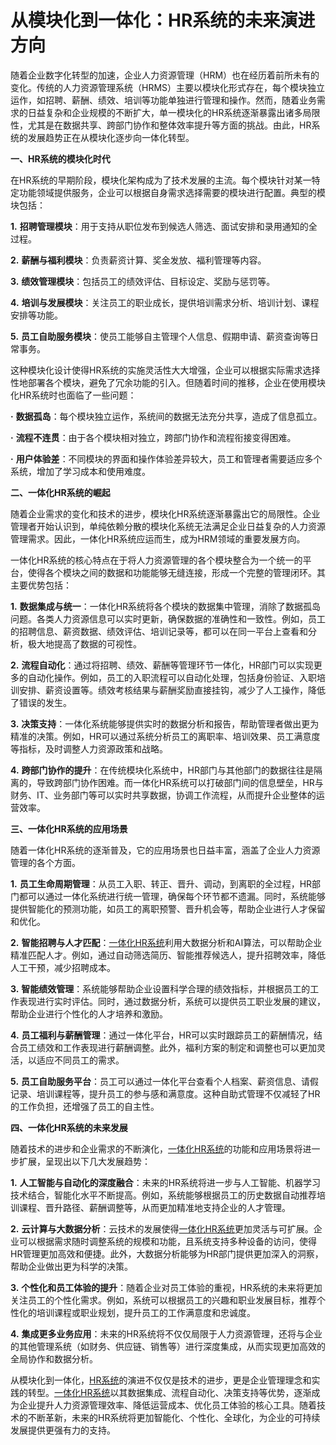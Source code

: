 #  从模块化到一体化：HR系统的未来演进方向

随着企业数字化转型的加速，企业人力资源管理（HRM）也在经历着前所未有的变化。传统的人力资源管理系统（HRMS）主要以模块化形式存在，每个模块独立运作，如招聘、薪酬、绩效、培训等功能单独进行管理和操作。然而，随着业务需求的日益复杂和企业规模的不断扩大，单一模块化的HR系统逐渐暴露出诸多局限性，尤其是在数据共享、跨部门协作和整体效率提升等方面的挑战。由此，HR系统的发展趋势正在从模块化逐步向一体化转型。


**一、HR系统的模块化时代**

在HR系统的早期阶段，模块化架构成为了技术发展的主流。每个模块针对某一特定功能领域提供服务，企业可以根据自身需求选择需要的模块进行配置。典型的模块包括：

**1.** **招聘管理模块**：用于支持从职位发布到候选人筛选、面试安排和录用通知的全过程。

**2.** **薪酬与福利模块**：负责薪资计算、奖金发放、福利管理等内容。

**3.** **绩效管理模块**：包括员工的绩效评估、目标设定、奖励与惩罚等。

**4.** **培训与发展模块**：关注员工的职业成长，提供培训需求分析、培训计划、课程安排等功能。

**5.** **员工自助服务模块**：使员工能够自主管理个人信息、假期申请、薪资查询等日常事务。

这种模块化设计使得HR系统的实施灵活性大大增强，企业可以根据实际需求选择性地部署各个模块，避免了冗余功能的引入。但随着时间的推移，企业在使用模块化HR系统时也面临了一些问题：

**·** **数据孤岛**：每个模块独立运作，系统间的数据无法充分共享，造成了信息孤立。

**·** **流程不连贯**：由于各个模块相对独立，跨部门协作和流程衔接变得困难。

**·** **用户体验差**：不同模块的界面和操作体验差异较大，员工和管理者需要适应多个系统，增加了学习成本和使用难度。

**二、一体化HR系统的崛起**

随着企业需求的变化和技术的进步，模块化HR系统逐渐暴露出它的局限性。企业管理者开始认识到，单纯依赖分散的模块化系统无法满足企业日益复杂的人力资源管理需求。因此，一体化HR系统应运而生，成为HRM领域的重要发展方向。

一体化HR系统的核心特点在于将人力资源管理的各个模块整合为一个统一的平台，使得各个模块之间的数据和功能能够无缝连接，形成一个完整的管理闭环。其主要优势包括：

**1.** **数据集成与统一**：一体化HR系统将各个模块的数据集中管理，消除了数据孤岛问题。各类人力资源信息可以实时更新，确保数据的准确性和一致性。例如，员工的招聘信息、薪资数据、绩效评估、培训记录等，都可以在同一平台上查看和分析，极大地提高了数据的可视性。

**2.** **流程自动化**：通过将招聘、绩效、薪酬等管理环节一体化，HR部门可以实现更多的自动化操作。例如，员工的入职流程可以自动化处理，包括身份验证、入职培训安排、薪资设置等。绩效考核结果与薪酬奖励直接挂钩，减少了人工操作，降低了错误的发生。

**3.** **决策支持**：一体化系统能够提供实时的数据分析和报告，帮助管理者做出更为精准的决策。例如，HR可以通过系统分析员工的离职率、培训效果、员工满意度等指标，及时调整人力资源政策和战略。

**4.** **跨部门协作的提升**：在传统模块化系统中，HR部门与其他部门的数据往往是隔离的，导致跨部门协作困难。而一体化HR系统可以打破部门间的信息壁垒，HR与财务、IT、业务部门等可以实时共享数据，协调工作流程，从而提升企业整体的运营效率。

**三、一体化HR系统的应用场景**

随着一体化HR系统的逐渐普及，它的应用场景也日益丰富，涵盖了企业人力资源管理的各个方面。

**1.** **员工生命周期管理**：从员工入职、转正、晋升、调动，到离职的全过程，HR部门都可以通过一体化系统进行统一管理，确保每个环节都不遗漏。同时，系统能够提供智能化的预测功能，如员工的离职预警、晋升机会等，帮助企业进行人才保留和优化。

**2.** **智能招聘与人才匹配**：[一体化HR系统](https://www.xinrenxinshi.com/)利用大数据分析和AI算法，可以帮助企业精准匹配人才。例如，通过自动筛选简历、智能推荐候选人，提升招聘效率，降低人工干预，减少招聘成本。

**3.** **智能绩效管理**：系统能够帮助企业设置科学合理的绩效指标，并根据员工的工作表现进行实时评估。同时，通过数据分析，系统可以提供员工职业发展的建议，帮助企业进行个性化的人才培养和激励。

**4.** **员工福利与薪酬管理**：通过一体化平台，HR可以实时跟踪员工的薪酬情况，结合员工绩效和工作表现进行薪酬调整。此外，福利方案的制定和调整也可以更加灵活，以适应不同员工的需求。

**5.** **员工自助服务平台**：员工可以通过一体化平台查看个人档案、薪资信息、请假记录、培训课程等，提升员工的参与感和满意度。这种自助式管理不仅减轻了HR的工作负担，还增强了员工的自主性。

**四、一体化HR系统的未来发展**

随着技术的进步和企业需求的不断演化，[一体化HR系统](https://www.xinrenxinshi.com/)的功能和应用场景将进一步扩展，呈现出以下几大发展趋势：

**1.** **人工智能与自动化的深度融合**：未来的HR系统将进一步与人工智能、机器学习技术结合，智能化水平不断提高。例如，系统能够根据员工的历史数据自动推荐培训课程、晋升路径、薪酬调整等，从而更加精准地支持企业的人才管理。

**2.** **云计算与大数据分析**：云技术的发展使得[一体化HR系统](https://www.xinrenxinshi.com/)更加灵活与可扩展。企业可以根据需求随时调整系统的规模和功能，且系统支持多种设备的访问，使得HR管理更加高效和便捷。此外，大数据分析能够为HR部门提供更加深入的洞察，帮助企业做出更为科学的决策。

**3.** **个性化和员工体验的提升**：随着企业对员工体验的重视，HR系统的未来将更加关注员工的个性化需求。例如，系统可以根据员工的兴趣和职业发展目标，推荐个性化的培训课程或职业规划，提升员工的工作满意度和忠诚度。

**4.** **集成更多业务应用**：未来的HR系统将不仅仅局限于人力资源管理，还将与企业的其他管理系统（如财务、供应链、销售等）进行深度集成，从而实现更加高效的全局协作和数据分析。



从模块化到一体化，[HR系统](https://www.xinrenxinshi.com/)的演进不仅仅是技术的进步，更是企业管理理念和实践的转型。[一体化HR系统](https://www.xinrenxinshi.com/)以其数据集成、流程自动化、决策支持等优势，逐渐成为企业提升人力资源管理效率、降低运营成本、优化员工体验的核心工具。随着技术的不断革新，未来的HR系统将更加智能化、个性化、全球化，为企业的可持续发展提供更强有力的支持。